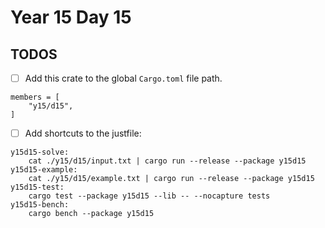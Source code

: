 # Year 15 Day 15

## TODOS

- [ ] Add this crate to the global `Cargo.toml` file path.

```
members = [
    "y15/d15",
]
```

- [ ] Add shortcuts to the justfile:

```
y15d15-solve:
    cat ./y15/d15/input.txt | cargo run --release --package y15d15
y15d15-example:
    cat ./y15/d15/example.txt | cargo run --release --package y15d15
y15d15-test:
    cargo test --package y15d15 --lib -- --nocapture tests
y15d15-bench:
    cargo bench --package y15d15
```
